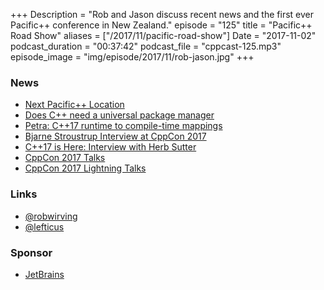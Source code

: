 +++
Description = "Rob and Jason discuss recent news and the first ever Pacific++ conference in New Zealand."
episode = "125"
title = "Pacific++ Road Show"
aliases = ["/2017/11/pacific-road-show"]
Date = "2017-11-02"
podcast_duration = "00:37:42"
podcast_file = "cppcast-125.mp3"
episode_image = "img/episode/2017/11/rob-jason.jpg"
+++

### News ###

 - [Next Pacific++ Location](https://twitter.com/pacificplusplus/status/924188094470819840)
 - [Does C++ need a universal package manager](http://pfultz2.com/blog/2017/10/27/universal-package-manager/)
 - [Petra: C++17 runtime to compile-time mappings](https://github.com/jacquelinekay/petra)
 - [Bjarne Stroustrup Interview at CppCon 2017](https://channel9.msdn.com/Shows/C9-GoingNative/Bjarne-Stroustrup-Interview-at-cppcon-2017)
 - [C++17 is Here: Interview with Herb Sutter](https://www.infoq.com/news/2017/10/cpp-17-herb-sutter-interview)
 - [CppCon 2017 Talks](https://www.youtube.com/watch?v=fX2W3nNjJIo&list=PLHTh1InhhwT6bwIpRk0ZbCA0N2p1taxd6)
 - [CppCon 2017 Lightning Talks](https://www.youtube.com/watch?v=tQudpkiQ2RA&list=PLHTh1InhhwT55y4fRRTBIelxnRSZ8G5yg)
 
### Links ###

 - [@robwirving](https://twitter.com/robwirving)
 - [@lefticus](https://twitter.com/lefticus)

### Sponsor ###

- [JetBrains](https://www.jetbrains.com/cpp/?utm_source=cppcast&utm_medium=podcast&utm_content=cppcast-podcast&utm_campaign=cpp)
